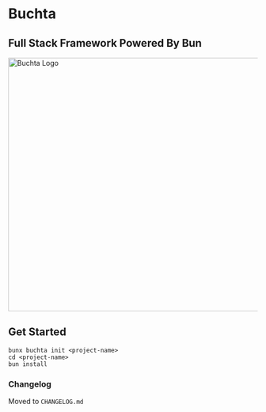 # Buchta
## Full Stack Framework Powered By Bun

<img src="./buchta.png" alt="Buchta Logo" width="512"/>

## Get Started

```
bunx buchta init <project-name>
cd <project-name>
bun install
```

### Changelog
Moved to `CHANGELOG.md`
